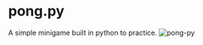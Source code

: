 # pong.py

A simple minigame built in python to practice.
![pong-py](https://user-images.githubusercontent.com/57227204/130347402-d5e9b912-416a-4ae3-9842-09d18d18ebb1.png)

